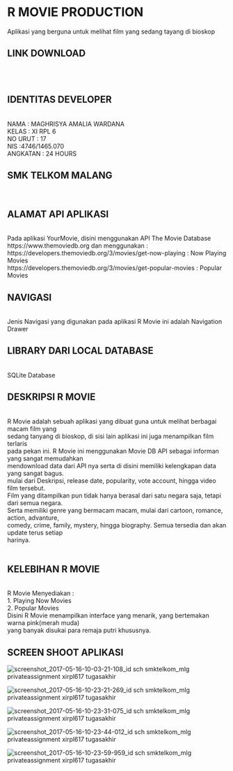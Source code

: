 <h1>R MOVIE PRODUCTION</h1>
Aplikasi yang berguna untuk melihat film yang sedang tayang di bioskop
<br>
<h2>LINK DOWNLOAD</h2>
<br>
<br>
<h2>IDENTITAS DEVELOPER</h2>
<br>
NAMA : MAGHRISYA AMALIA WARDANA
<br>
KELAS : XI RPL 6
<br>
NO URUT : 17
<br>
NIS :4746/1465.070
<br>
ANGKATAN : 24 HOURS
<br>
<h2>SMK TELKOM MALANG</h2>
<br>
<h2>ALAMAT API APLIKASI</h2>
<br>
Pada aplikasi YourMovie, disini menggunakan API The Movie Database https://www.themoviedb.org dan menggunakan :
<br>
https://developers.themoviedb.org/3/movies/get-now-playing : Now Playing Movies
<br>
https://developers.themoviedb.org/3/movies/get-popular-movies : Popular Movies
<br>
<h2>NAVIGASI</h2>
<br>
Jenis Navigasi yang digunakan pada aplikasi R Movie ini adalah Navigation Drawer
<br>
<h2>LIBRARY DARI LOCAL DATABASE</h2>
<br>
SQLite Database
<br>
<h2>DESKRIPSI R MOVIE</h2>
<br>
R Movie adalah sebuah aplikasi yang dibuat guna untuk melihat berbagai macam film yang <br>
sedang tanyang di bioskop, di sisi lain aplikasi ini juga menampilkan film terlaris <br>
pada pekan ini. R Movie ini menggunakan Movie DB API sebagai informan yang sangat memudahkan <br>
mendownload data dari API nya serta di disini memiliki kelengkapan data yang sangat bagus. <br>
mulai dari Deskripsi, release date, popularity, vote account, hingga video film tersebut. <br>
Film yang ditampilkan pun tidak hanya berasal dari satu negara saja, tetapi dari semua negara. <br>
Serta memiliki genre yang bermacam macam, mulai dari cartoon, romance, action, advanture, <br>
comedy, crime, family, mystery, hingga biography. Semua tersedia dan akan update terus setiap <br>
harinya. <br>
<br>
<h2>KELEBIHAN R MOVIE</h2>
<br>
R Movie Menyediakan :
<br>
1. Playing Now Movies
<br>
2. Popular Movies
<br>
Disini R Movie menampilkan interface yang menarik, yang bertemakan warna pink(merah muda) <br>
yang banyak disukai para remaja putri khususnya. <br>
<h2>SCREEN SHOOT APLIKASI</h2>

![screenshot_2017-05-16-10-03-21-108_id sch smktelkom_mlg privateassignment xirpl617 tugasakhir](https://cloud.githubusercontent.com/assets/22170389/26088755/257b846c-3a23-11e7-9ed2-44d0e470880d.png)

![screenshot_2017-05-16-10-23-21-269_id sch smktelkom_mlg privateassignment xirpl617 tugasakhir](https://cloud.githubusercontent.com/assets/22170389/26088758/257dd53c-3a23-11e7-9d39-81fa53db7224.png)

![screenshot_2017-05-16-10-23-31-075_id sch smktelkom_mlg privateassignment xirpl617 tugasakhir](https://cloud.githubusercontent.com/assets/22170389/26088754/257b71de-3a23-11e7-9d4c-bd2fe30f9b0d.png)

![screenshot_2017-05-16-10-23-44-012_id sch smktelkom_mlg privateassignment xirpl617 tugasakhir](https://cloud.githubusercontent.com/assets/22170389/26088756/257ba3ca-3a23-11e7-82d2-360419f2db37.png)

![screenshot_2017-05-16-10-23-59-959_id sch smktelkom_mlg privateassignment xirpl617 tugasakhir](https://cloud.githubusercontent.com/assets/22170389/26088757/257bb89c-3a23-11e7-8162-fae21668666c.png)


